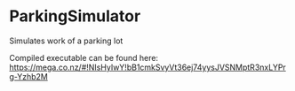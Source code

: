 ParkingSimulator
================

Simulates work of a parking lot

Compiled executable can be found here:
https://mega.co.nz/#!NIsHyIwY!bB1cmkSvyVt36ej74yysJVSNMptR3nxLYPrg-Yzhb2M